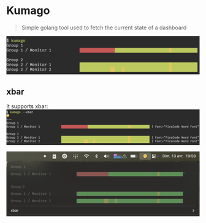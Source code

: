 # Kumago

> Simple golang tool used to fetch the current state of a dashboard

![img_1.png](img/img_1.png)

## xbar

It supports xbar:
![img_2.png](img/img_2.png)

![img.png](img/img.png)